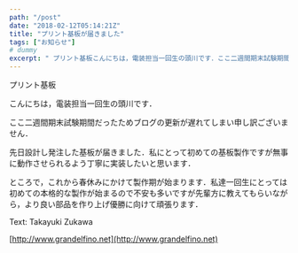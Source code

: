 ```yaml
---
path: "/post"
date: "2018-02-12T05:14:21Z"
title: "プリント基板が届きました"
tags: ["お知らせ"]
# dummy
excerpt: " プリント基板こんにちは，電装担当一回生の頭川です．ここ二週間期末試験期間だったためブログの更新が遅れてしまい申し訳ございません．先日設計し発注した基板が届きました．私にとって初めての基板製作ですが..."
---
```


[](12-1.jpg) プリント基板

こんにちは，電装担当一回生の頭川です．

ここ二週間期末試験期間だったためブログの更新が遅れてしまい申し訳ございません．

先日設計し発注した基板が届きました．私にとって初めての基板製作ですが無事に動作させられるよう丁寧に実装したいと思います．

ところで，これから春休みにかけて製作期が始まります．私達一回生にとっては初めての本格的な製作が始まるので不安も多いですが先輩方に教えてもらいながら，より良い部品を作り上げ優勝に向けて頑張ります．

Text: Takayuki Zukawa

[http://www.grandelfino.net](http://www.grandelfino.net)